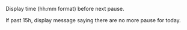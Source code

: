 Display time (hh:mm format) before next pause.

If past 15h, display message saying there are no more pause for today.
